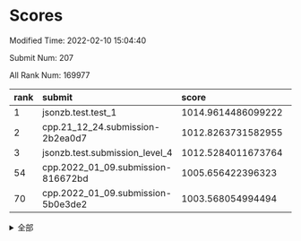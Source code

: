 # Scores

Modified Time: 2022-02-10 15:04:40

Submit Num: 207

All Rank Num: 169977

| rank |               submit               |       score        |       sigma        | pk_num |
| :--- | :--------------------------------- | :----------------- | :----------------- | :----- |
| 1    | jsonzb.test.test_1                 | 1014.9614486099222 | 0.8856568275941009 | 3287   |
| 2    | cpp.21_12_24.submission-2b2ea0d7   | 1012.8263731582955 | 0.8177982429828698 | 3283   |
| 3    | jsonzb.test.submission_level_4     | 1012.5284011673764 | 0.7998157378926797 | 3286   |
| 54   | cpp.2022_01_09.submission-816672bd | 1005.656422396323  | 0.7239433182567108 | 3287   |
| 70   | cpp.2022_01_09.submission-5b0e3de2 | 1003.568054994494  | 0.7181452505549486 | 3282   |


<details>
<summary>全部</summary>

| rank |                 submit                 |       score        |       sigma        | pk_num |
| :--- | :------------------------------------- | :----------------- | :----------------- | :----- |
| 1    | jsonzb.test.test_1                     | 1014.9614486099222 | 0.8856568275941009 | 3287   |
| 2    | cpp.21_12_24.submission-2b2ea0d7       | 1012.8263731582955 | 0.8177982429828698 | 3283   |
| 3    | jsonzb.test.submission_level_4         | 1012.5284011673764 | 0.7998157378926797 | 3286   |
| 4    | gobigger.level_3.submission_level_3_34 | 1012.1309806272967 | 0.7665426416129948 | 3286   |
| 5    | gobigger.level_3.submission_level_3_42 | 1011.7274742014855 | 0.7752675501656553 | 3287   |
| 6    | gobigger.level_3.submission_level_3_31 | 1011.485124119699  | 0.7903037527354732 | 3287   |
| 7    | gobigger.level_3.submission_level_3_10 | 1011.4657867520467 | 0.7717369660974369 | 3285   |
| 8    | gobigger.level_3.submission_level_3_43 | 1011.3240919085383 | 0.7484956053449262 | 3284   |
| 9    | gobigger.level_3.submission_level_3_8  | 1011.2892159682937 | 0.7758999558156718 | 3287   |
| 10   | gobigger.level_3.submission_level_3_46 | 1011.1987869119532 | 0.7733106143355379 | 3284   |
| 11   | gobigger.level_3.submission_level_3_25 | 1010.9503906682955 | 0.7578701487417424 | 3282   |
| 12   | gobigger.level_3.submission_level_3_7  | 1010.8101529143729 | 0.7573913254279067 | 3287   |
| 13   | gobigger.level_3.submission_level_3_47 | 1010.8008644970809 | 0.7858188896090781 | 3285   |
| 14   | gobigger.level_3.submission_level_3_12 | 1010.7896957749027 | 0.7928187143728939 | 3281   |
| 15   | gobigger.level_3.submission_level_3_48 | 1010.7449056207452 | 0.7667575313359657 | 3284   |
| 16   | gobigger.level_3.submission_level_3_36 | 1010.7320369935524 | 0.7828785741196482 | 3290   |
| 17   | gobigger.level_3.submission_level_3_23 | 1010.6002358005686 | 0.7684636579728543 | 3286   |
| 18   | gobigger.level_3.submission_level_3_1  | 1010.5708089394749 | 0.7593237831972167 | 3285   |
| 19   | gobigger.level_3.submission_level_3_28 | 1010.4143805183533 | 0.7473892090296074 | 3285   |
| 20   | gobigger.level_3.submission_level_3_4  | 1010.2802232918576 | 0.7518410691198395 | 3287   |
| 21   | gobigger.level_3.submission_level_3_17 | 1010.2260249002909 | 0.7531891852551809 | 3287   |
| 22   | gobigger.level_3.submission_level_3_39 | 1010.1501575918148 | 0.7335248033625636 | 3286   |
| 23   | gobigger.level_3.submission_level_3_27 | 1010.0955206946937 | 0.7460690898256627 | 3280   |
| 24   | gobigger.level_3.submission_level_3_22 | 1010.0850834885335 | 0.7460023439243424 | 3280   |
| 25   | gobigger.level_3.submission_level_3_45 | 1010.075631353788  | 0.7507503693238659 | 3289   |
| 26   | gobigger.level_3.submission_level_3_6  | 1009.8904260094644 | 0.7665436316024642 | 3285   |
| 27   | gobigger.level_3.submission_level_3_40 | 1009.775983715971  | 0.7574053557156907 | 3282   |
| 28   | gobigger.level_3.submission_level_3_41 | 1009.7293206595168 | 0.7782658085279178 | 3286   |
| 29   | gobigger.level_3.submission_level_3_9  | 1009.691827630476  | 0.7806017272172878 | 3281   |
| 30   | gobigger.level_3.submission_level_3_11 | 1009.6625736649788 | 0.7384854989904522 | 3286   |
| 31   | gobigger.level_3.submission_level_3_0  | 1009.6461325074415 | 0.7540592118292856 | 3287   |
| 32   | gobigger.level_3.submission_level_3_16 | 1009.620872409613  | 0.7458073899031088 | 3281   |
| 33   | gobigger.level_3.submission_level_3_38 | 1009.5759173668906 | 0.7561234661784494 | 3287   |
| 34   | gobigger.level_3.submission_level_3_20 | 1009.5705408943603 | 0.7586389030835402 | 3282   |
| 35   | gobigger.level_3.submission_level_3_19 | 1009.5527927553833 | 0.7706106009728441 | 3289   |
| 36   | gobigger.level_3.submission_level_3_3  | 1009.5386833165311 | 0.7627447261871635 | 3285   |
| 37   | gobigger.level_3.submission_level_3_49 | 1009.5291109466857 | 0.7473333256159493 | 3284   |
| 38   | gobigger.level_3.submission_level_3_18 | 1009.4697192601735 | 0.7507062492346375 | 3283   |
| 39   | gobigger.level_3.submission_level_3_30 | 1009.4358954993083 | 0.7492850731150726 | 3287   |
| 40   | gobigger.level_3.submission_level_3_5  | 1009.417627376496  | 0.744353121376974  | 3282   |
| 41   | gobigger.level_3.submission_level_3_29 | 1009.2918922957623 | 0.735514685003281  | 3288   |
| 42   | gobigger.level_3.submission_level_3_14 | 1009.1517215310439 | 0.7524044176407235 | 3286   |
| 43   | gobigger.level_3.submission_level_3_13 | 1009.1357734953583 | 0.7659238659930868 | 3286   |
| 44   | gobigger.level_3.submission_level_3_26 | 1009.0589392941262 | 0.7625444011315359 | 3287   |
| 45   | gobigger.level_3.submission_level_3_2  | 1009.0386227556979 | 0.7345351012900133 | 3284   |
| 46   | gobigger.level_3.submission_level_3_35 | 1009.0309964569828 | 0.7411594380165071 | 3287   |
| 47   | gobigger.level_3.submission_level_3_24 | 1008.9511135847999 | 0.7538482917803503 | 3286   |
| 48   | gobigger.level_3.submission_level_3_15 | 1008.8562159486587 | 0.7593565195820224 | 3278   |
| 49   | gobigger.level_3.submission_level_3_44 | 1008.8040468852112 | 0.7510880984645442 | 3286   |
| 50   | gobigger.level_3.submission_level_3_21 | 1008.7910292540754 | 0.7339609142408567 | 3284   |
| 51   | gobigger.level_3.submission_level_3_32 | 1008.2513564636313 | 0.7466666878172324 | 3283   |
| 52   | gobigger.level_3.submission_level_3_37 | 1008.0509691858917 | 0.7609778954072921 | 3287   |
| 53   | gobigger.level_3.submission_level_3_33 | 1007.6435581085517 | 0.7473539643672304 | 3287   |
| 54   | cpp.2022_01_09.submission-816672bd     | 1005.656422396323  | 0.7239433182567108 | 3287   |
| 55   | gobigger.level_1.submission_level_1_31 | 1005.096129786405  | 0.7284664804271453 | 3283   |
| 56   | gobigger.level_1.submission_level_1_21 | 1004.9469346970482 | 0.736702376170782  | 3286   |
| 57   | gobigger.level_1.submission_level_1_10 | 1004.9193752870716 | 0.7261999033618185 | 3289   |
| 58   | gobigger.level_1.submission_level_1_48 | 1004.8729314698957 | 0.7246390500996011 | 3280   |
| 59   | gobigger.level_1.submission_level_1_6  | 1004.786397178291  | 0.7152615795442109 | 3285   |
| 60   | gobigger.level_1.submission_level_1_1  | 1004.3811181140277 | 0.7280317983286821 | 3288   |
| 61   | gobigger.level_1.submission_level_1_20 | 1004.3117485147094 | 0.7118349920697234 | 3284   |
| 62   | gobigger.level_1.submission_level_1_11 | 1004.2419764877775 | 0.7075632881384666 | 3285   |
| 63   | gobigger.level_1.submission_level_1_34 | 1004.2214625220099 | 0.7265037149389253 | 3281   |
| 64   | gobigger.level_1.submission_level_1_33 | 1004.1178030332683 | 0.7088866611593895 | 3286   |
| 65   | gobigger.level_1.submission_level_1_41 | 1003.9281339044489 | 0.7220518808649986 | 3289   |
| 66   | gobigger.level_1.submission_level_1_19 | 1003.7953646597789 | 0.7106067219798693 | 3281   |
| 67   | gobigger.level_1.submission_level_1_26 | 1003.7739307107486 | 0.7114439536587772 | 3285   |
| 68   | gobigger.level_1.submission_level_1_49 | 1003.7218601841709 | 0.7209008690939738 | 3284   |
| 69   | gobigger.level_1.submission_level_1_16 | 1003.6287957499219 | 0.715730434278269  | 3287   |
| 70   | cpp.2022_01_09.submission-5b0e3de2     | 1003.568054994494  | 0.7181452505549486 | 3282   |
| 71   | gobigger.level_1.submission_level_1_44 | 1003.5174672508255 | 0.7094591738913562 | 3283   |
| 72   | gobigger.level_1.submission_level_1_28 | 1003.4821640782612 | 0.7236277075310135 | 3286   |
| 73   | gobigger.level_1.submission_level_1_13 | 1003.4668174243722 | 0.7026063508415881 | 3283   |
| 74   | gobigger.level_1.submission_level_1_5  | 1003.4404757865605 | 0.7231327878269492 | 3281   |
| 75   | gobigger.level_1.submission_level_1_43 | 1003.4362905117201 | 0.7135951895766205 | 3285   |
| 76   | gobigger.level_1.submission_level_1_29 | 1003.4210110900307 | 0.7173294818306236 | 3287   |
| 77   | gobigger.level_1.submission_level_1_30 | 1003.4129605157101 | 0.7268226409475612 | 3281   |
| 78   | gobigger.level_1.submission_level_1_32 | 1003.338871060982  | 0.7148936881637757 | 3282   |
| 79   | gobigger.level_1.submission_level_1_22 | 1003.2921131913022 | 0.7117645497873213 | 3284   |
| 80   | gobigger.level_1.submission_level_1_15 | 1003.269439487824  | 0.7205710494726529 | 3282   |
| 81   | gobigger.level_1.submission_level_1_18 | 1003.211992549388  | 0.7209345040067469 | 3281   |
| 82   | gobigger.level_1.submission_level_1_4  | 1003.1595480301081 | 0.7188867577696669 | 3285   |
| 83   | gobigger.level_1.submission_level_1_42 | 1003.1307517647444 | 0.725161735063516  | 3287   |
| 84   | gobigger.level_1.submission_level_1_37 | 1003.0800477751774 | 0.7159253029298489 | 3283   |
| 85   | gobigger.level_1.submission_level_1_9  | 1002.9813606742151 | 0.7211202555354841 | 3281   |
| 86   | gobigger.level_1.submission_level_1_36 | 1002.9577696785785 | 0.6979481646461522 | 3283   |
| 87   | gobigger.level_1.submission_level_1_8  | 1002.9375846068035 | 0.7183405627286251 | 3292   |
| 88   | gobigger.level_1.submission_level_1_0  | 1002.9009303249398 | 0.7129626187815427 | 3286   |
| 89   | gobigger.level_1.submission_level_1_7  | 1002.8857158626236 | 0.7075319470835453 | 3284   |
| 90   | gobigger.level_1.submission_level_1_12 | 1002.8458858368115 | 0.7267602721395605 | 3286   |
| 91   | gobigger.level_1.submission_level_1_17 | 1002.8206185150057 | 0.7164217239917601 | 3281   |
| 92   | gobigger.level_1.submission_level_1_27 | 1002.8102886227512 | 0.7201886858605081 | 3280   |
| 93   | gobigger.level_1.submission_level_1_23 | 1002.7603632926728 | 0.7207617515151854 | 3287   |
| 94   | gobigger.level_1.submission_level_1_25 | 1002.6656469745534 | 0.7070939097456542 | 3279   |
| 95   | gobigger.level_1.submission_level_1_39 | 1002.6084927035687 | 0.717964962185264  | 3281   |
| 96   | gobigger.level_1.submission_level_1_40 | 1002.5876283344792 | 0.7173249396476306 | 3280   |
| 97   | gobigger.level_1.submission_level_1_35 | 1002.5719570348798 | 0.7191494131332519 | 3286   |
| 98   | gobigger.level_1.submission_level_1_46 | 1002.4674458274491 | 0.710264261607798  | 3283   |
| 99   | gobigger.level_1.submission_level_1_3  | 1002.4575446212997 | 0.7203760801130769 | 3287   |
| 100  | gobigger.level_1.submission_level_1_14 | 1002.4520211345018 | 0.7092634416343866 | 3287   |
| 101  | gobigger.level_1.submission_level_1_47 | 1001.9905530811673 | 0.7287825684946581 | 3286   |
| 102  | gobigger.level_1.submission_level_1_45 | 1001.9706945279268 | 0.7174291039838958 | 3285   |
| 103  | gobigger.level_1.submission_level_1_24 | 1001.9567773048689 | 0.7204453637087046 | 3285   |
| 104  | gobigger.level_1.submission_level_1_38 | 1001.7525194753636 | 0.7084333460383803 | 3278   |
| 105  | gobigger.level_1.submission_level_1_2  | 1001.7317397220316 | 0.7082182208904992 | 3288   |
| 106  | gobigger.random.submission_random_28   | 997.8432163542957  | 0.7033857786363918 | 3283   |
| 107  | gobigger.random.submission_random_14   | 997.6452307838242  | 0.709962751766536  | 3283   |
| 108  | gobigger.random.submission_random_16   | 996.8695768285561  | 0.7114341614504139 | 3281   |
| 109  | gobigger.random.submission_random_29   | 996.7924648942098  | 0.7102027999905116 | 3286   |
| 110  | gobigger.random.submission_random_0    | 996.6673541187313  | 0.7115266254658232 | 3285   |
| 111  | gobigger.random.submission_random_1    | 996.6620891049151  | 0.7062760092904067 | 3286   |
| 112  | gobigger.random.submission_random_37   | 996.6281939551585  | 0.7083687244843139 | 3286   |
| 113  | gobigger.random.submission_random_12   | 996.5166417179892  | 0.7208813097601917 | 3285   |
| 114  | gobigger.random.submission_random_17   | 996.5100190933464  | 0.6983063394182637 | 3285   |
| 115  | gobigger.random.submission_random_26   | 996.4212124898997  | 0.6991381309903429 | 3282   |
| 116  | gobigger.random.submission_random_48   | 996.3720451218244  | 0.7193138990964366 | 3289   |
| 117  | gobigger.random.submission_random_45   | 996.3499543118585  | 0.7067767961256544 | 3286   |
| 118  | gobigger.random.submission_random_34   | 996.3295526892333  | 0.7217363948162326 | 3284   |
| 119  | gobigger.random.submission_random_7    | 996.3063991024227  | 0.7059212958458554 | 3287   |
| 120  | gobigger.random.submission_random_24   | 996.2827396784281  | 0.708212552108096  | 3282   |
| 121  | gobigger.random.submission_random_20   | 996.1400299969004  | 0.7142060902498544 | 3281   |
| 122  | gobigger.random.submission_random_4    | 996.0592857646839  | 0.7037203438752035 | 3279   |
| 123  | gobigger.random.submission_random_36   | 995.9850858473264  | 0.7109425225796434 | 3284   |
| 124  | gobigger.random.submission_random_38   | 995.9776666312893  | 0.7107935179729864 | 3288   |
| 125  | gobigger.random.submission_random_46   | 995.9641809797818  | 0.7147135008963349 | 3288   |
| 126  | gobigger.random.submission_random_21   | 995.9592450248739  | 0.7056713364573906 | 3290   |
| 127  | gobigger.random.submission_random_40   | 995.9245305482781  | 0.710462517921024  | 3283   |
| 128  | gobigger.random.submission_random_2    | 995.8724225526981  | 0.7119018307867929 | 3292   |
| 129  | gobigger.random.submission_random_6    | 995.768744858937   | 0.7101527335614535 | 3284   |
| 130  | gobigger.random.submission_random_47   | 995.6984766657009  | 0.7152022582046456 | 3279   |
| 131  | gobigger.random.submission_random_27   | 995.6290614025598  | 0.6928029757570279 | 3281   |
| 132  | gobigger.random.submission_random_42   | 995.6135864715476  | 0.7175768930189637 | 3284   |
| 133  | gobigger.random.submission_random_41   | 995.611398758421   | 0.7092156904380085 | 3286   |
| 134  | gobigger.random.submission_random_32   | 995.5741297742043  | 0.7071215978636726 | 3280   |
| 135  | gobigger.random.submission_random_31   | 995.4363747360201  | 0.6922081277937688 | 3289   |
| 136  | gobigger.random.submission_random_44   | 995.4357229060188  | 0.7100225482156709 | 3286   |
| 137  | gobigger.random.submission_random_8    | 995.3702364289479  | 0.7153090300693417 | 3283   |
| 138  | gobigger.random.submission_random_33   | 995.3645131498153  | 0.7174374005841416 | 3288   |
| 139  | gobigger.random.submission_random_19   | 995.348134563823   | 0.7170445702889495 | 3284   |
| 140  | gobigger.random.submission_random_35   | 995.321632008631   | 0.718000630977735  | 3286   |
| 141  | gobigger.random.submission_random_23   | 995.3110834764956  | 0.7148159333735837 | 3289   |
| 142  | gobigger.random.submission_random_25   | 995.1937529625085  | 0.7120838015067144 | 3280   |
| 143  | gobigger.random.submission_random_11   | 995.1494963529516  | 0.7067394464830739 | 3286   |
| 144  | gobigger.random.submission_random_10   | 995.1152277323707  | 0.7194828603002127 | 3287   |
| 145  | gobigger.random.submission_random_22   | 995.0326707023103  | 0.7122847721472891 | 3284   |
| 146  | gobigger.random.submission_random_3    | 995.0313341801779  | 0.7129022842875952 | 3286   |
| 147  | gobigger.random.submission_random_49   | 995.0187406639711  | 0.7179613032220361 | 3280   |
| 148  | gobigger.random.submission_random_43   | 994.9356644595499  | 0.7101543428195726 | 3285   |
| 149  | gobigger.random.submission_random_39   | 994.9336347577363  | 0.7165143080470405 | 3284   |
| 150  | gobigger.random.submission_random_15   | 994.7985430825113  | 0.7228438667207022 | 3288   |
| 151  | gobigger.random.submission_random_30   | 994.7304051981225  | 0.726476910474877  | 3281   |
| 152  | gobigger.random.submission_random_18   | 994.6900865321244  | 0.723043232609539  | 3284   |
| 153  | gobigger.random.submission_random_9    | 994.6549992736877  | 0.7128644023793187 | 3281   |
| 154  | gobigger.random.submission_random_13   | 994.6027301314947  | 0.715777917475598  | 3284   |
| 155  | gobigger.random.submission_random_5    | 994.3754349195613  | 0.7089914159395925 | 3286   |
| 156  | gobigger.level_2.submission_level_2_2  | 993.7971404772014  | 0.7296333524200098 | 3281   |
| 157  | gobigger.level_2.submission_level_2_23 | 993.6198914682045  | 0.7435468226577532 | 3284   |
| 158  | gobigger.level_2.submission_level_2_30 | 993.3577264240845  | 0.7299197639370112 | 3289   |
| 159  | gobigger.level_2.submission_level_2_18 | 993.2213567746153  | 0.7335123890576012 | 3286   |
| 160  | gobigger.level_2.submission_level_2_34 | 993.1834941302216  | 0.7383867541109983 | 3287   |
| 161  | gobigger.level_2.submission_level_2_38 | 993.1800649746133  | 0.7248689731789781 | 3284   |
| 162  | gobigger.level_2.submission_level_2_14 | 993.081463602285   | 0.7458353833284193 | 3284   |
| 163  | gobigger.level_2.submission_level_2_8  | 992.9217161520376  | 0.7370780109996955 | 3283   |
| 164  | gobigger.level_2.submission_level_2_6  | 992.7443931153157  | 0.7454275223747989 | 3279   |
| 165  | gobigger.level_2.submission_level_2_9  | 992.6906517659916  | 0.7438511309115865 | 3286   |
| 166  | gobigger.level_2.submission_level_2_5  | 992.6884401751604  | 0.7454973751065059 | 3287   |
| 167  | gobigger.level_2.submission_level_2_48 | 992.6806633864948  | 0.7259216425366126 | 3289   |
| 168  | gobigger.level_2.submission_level_2_19 | 992.6257770823483  | 0.7399664244463574 | 3280   |
| 169  | gobigger.level_2.submission_level_2_11 | 992.6013580983154  | 0.7450892516613687 | 3286   |
| 170  | gobigger.level_2.submission_level_2_45 | 992.5861570738875  | 0.7577462942387951 | 3280   |
| 171  | gobigger.level_2.submission_level_2_37 | 992.5810970128099  | 0.728598364564534  | 3280   |
| 172  | gobigger.level_2.submission_level_2_49 | 992.5581440693197  | 0.7363814914198938 | 3284   |
| 173  | gobigger.level_2.submission_level_2_1  | 992.5257212596396  | 0.7270013858178889 | 3283   |
| 174  | gobigger.level_2.submission_level_2_15 | 992.4828575891003  | 0.7505779039242624 | 3286   |
| 175  | gobigger.level_2.submission_level_2_44 | 992.4582057206277  | 0.7373238181817569 | 3282   |
| 176  | gobigger.level_2.submission_level_2_46 | 992.3998959508666  | 0.7595700871052555 | 3281   |
| 177  | gobigger.level_2.submission_level_2_3  | 992.3685577311674  | 0.7226390280920443 | 3290   |
| 178  | gobigger.level_2.submission_level_2_16 | 992.3524127221766  | 0.7472190926213211 | 3291   |
| 179  | gobigger.level_2.submission_level_2_43 | 992.3510199637265  | 0.7341422878814278 | 3284   |
| 180  | gobigger.level_2.submission_level_2_7  | 992.244865831339   | 0.7360448033495466 | 3285   |
| 181  | gobigger.level_2.submission_level_2_21 | 992.2154510837831  | 0.7412640976796329 | 3286   |
| 182  | gobigger.level_2.submission_level_2_20 | 992.198396868467   | 0.7462070777599266 | 3286   |
| 183  | gobigger.level_2.submission_level_2_35 | 992.188824184626   | 0.750351043371319  | 3284   |
| 184  | gobigger.level_2.submission_level_2_29 | 992.166473898061   | 0.7584128871277157 | 3287   |
| 185  | gobigger.level_2.submission_level_2_27 | 992.0622571067225  | 0.7308995094229938 | 3289   |
| 186  | gobigger.level_2.submission_level_2_0  | 992.0543708944574  | 0.7466006848885487 | 3285   |
| 187  | gobigger.level_2.submission_level_2_12 | 992.0134636541478  | 0.7206956288659817 | 3289   |
| 188  | gobigger.level_2.submission_level_2_10 | 992.0120686044213  | 0.7475284073722779 | 3280   |
| 189  | gobigger.level_2.submission_level_2_17 | 992.0011186002329  | 0.7558274257699847 | 3284   |
| 190  | gobigger.level_2.submission_level_2_47 | 991.8548318268419  | 0.7547850246049698 | 3278   |
| 191  | gobigger.level_2.submission_level_2_31 | 991.8380790005624  | 0.7413541067952453 | 3286   |
| 192  | gobigger.level_2.submission_level_2_40 | 991.7766631018434  | 0.7491346005733869 | 3283   |
| 193  | gobigger.level_2.submission_level_2_22 | 991.6527958845459  | 0.7530931422246215 | 3288   |
| 194  | gobigger.level_2.submission_level_2_26 | 991.6405513840807  | 0.7399465375870422 | 3287   |
| 195  | gobigger.level_2.submission_level_2_33 | 991.5866124519926  | 0.7576459161283339 | 3282   |
| 196  | gobigger.level_2.submission_level_2_24 | 991.5796567915007  | 0.7385836899745393 | 3283   |
| 197  | gobigger.level_2.submission_level_2_13 | 991.5097801769303  | 0.7475703346050216 | 3283   |
| 198  | gobigger.level_2.submission_level_2_32 | 991.4419538022173  | 0.76258838462239   | 3288   |
| 199  | gobigger.level_2.submission_level_2_39 | 991.3258112186664  | 0.7692769618840618 | 3284   |
| 200  | gobigger.level_2.submission_level_2_4  | 991.2370050789953  | 0.7683120747615145 | 3286   |
| 201  | gobigger.level_2.submission_level_2_28 | 991.2061442001442  | 0.751732812052509  | 3285   |
| 202  | gobigger.level_2.submission_level_2_36 | 991.0369339470734  | 0.7464956508477977 | 3283   |
| 203  | gobigger.level_2.submission_level_2_25 | 990.6902013906405  | 0.7307347066885059 | 3286   |
| 204  | gobigger.level_2.submission_level_2_42 | 990.6158812547206  | 0.7487580084837618 | 3285   |
| 205  | gobigger.level_2.submission_level_2_41 | 990.3558722806854  | 0.7624271218131645 | 3282   |
| 206  | gobigger.none.submission_none_1        | 978.622010444611   | 1.2173515185050667 | 3281   |
| 207  | gobigger.none.submission_none_0        | 978.065866290353   | 1.2367445531417396 | 3287   |

</details>